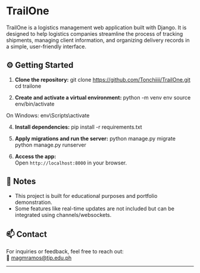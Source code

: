 # TrailOne
TrailOne is a logistics management web application built with Django. It is designed to help logistics companies streamline the process of tracking shipments, managing client information, and organizing delivery records in a simple, user-friendly interface.

## ⚙️ Getting Started

1. **Clone the repository:**
git clone https://github.com/Tonchiiii/TrailOne.git
cd trailone


2. **Create and activate a virtual environment:**
python -m venv env
source env/bin/activate

On Windows: env\Scripts\activate


4. **Install dependencies:**
pip install -r requirements.txt


5. **Apply migrations and run the server:**
python manage.py migrate
python manage.py runserver


6. **Access the app:**  
Open `http://localhost:8000` in your browser.


## 📌 Notes

- This project is built for educational purposes and portfolio demonstration.
- Some features like real-time updates are not included but can be integrated using channels/websockets.

## 📫 Contact

For inquiries or feedback, feel free to reach out:  
📧 magmramos@tip.edu.ph

---
